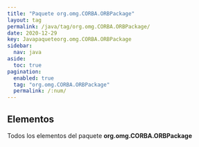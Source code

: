 ```yaml
---
title: "Paquete org.omg.CORBA.ORBPackage"
layout: tag
permalink: /java/tag/org.omg.CORBA.ORBPackage/
date: 2020-12-29
key: Javapaqueteorg.omg.CORBA.ORBPackage
sidebar: 
  nav: java
aside: 
  toc: true
pagination: 
  enabled: true
  tag: "org.omg.CORBA.ORBPackage"
  permalink: /:num/
---
```


<h2>Elementos</h2>
Todos los elementos del paquete <strong>org.omg.CORBA.ORBPackage</strong>
